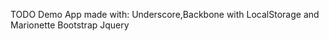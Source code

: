 TODO Demo App made with: 
    Underscore,Backbone with LocalStorage and Marionette
    Bootstrap
    Jquery
